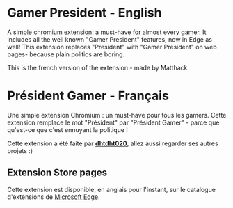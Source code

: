 # Gamer President - English

A simple chromium extension: a must-have for almost every gamer. It includes all the well known "Gamer President" features, now in Edge as well! This extension replaces "President" with "Gamer President" on web pages- because plain politics are boring.

This is the french version of the extension - made by Matthack

# Président Gamer - Français

Une simple extension Chromium : un must-have pour tous les gamers. Cette extension remplace le mot "Président" par "Président Gamer" - parce que qu'est-ce que c'est ennuyant la politique !

Cette extension a été faite par [**dhtdht020**](https://github.com/dhtdht020), allez aussi regarder ses autres projets :)

## Extension Store pages
Cette extension est disponible, en anglais pour l'instant, sur le catalogue d'extensions de [Microsoft Edge](https://microsoftedge.microsoft.com/addons/detail/mflbobcghfnjifgemfdcanojeikjelgg).
